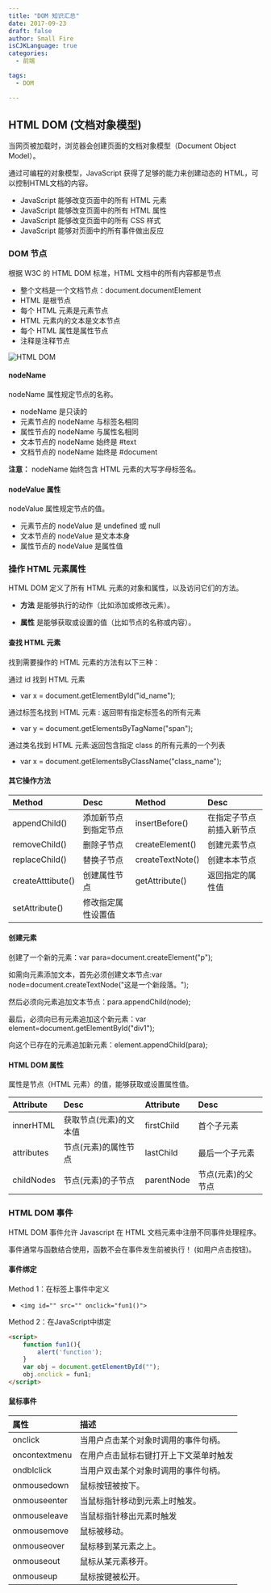 ```yaml
---
title: "DOM 知识汇总"
date: 2017-09-23
draft: false
author: Small Fire
isCJKLanguage: true
categories: 
  - 前端

tags: 
  - DOM

---
```


## HTML DOM (文档对象模型)

当网页被加载时，浏览器会创建页面的文档对象模型（Document Object Model）。

通过可编程的对象模型，JavaScript 获得了足够的能力来创建动态的 HTML，可以控制HTML文档的内容。

- JavaScript 能够改变页面中的所有 HTML 元素
- JavaScript 能够改变页面中的所有 HTML 属性
- JavaScript 能够改变页面中的所有 CSS 样式
- JavaScript 能够对页面中的所有事件做出反应

### DOM 节点

根据 W3C 的 HTML DOM 标准，HTML 文档中的所有内容都是节点

- 整个文档是一个文档节点：document.documentElement
- HTML 是根节点
- 每个 HTML 元素是元素节点
- HTML 元素内的文本是文本节点
- 每个 HTML 属性是属性节点
- 注释是注释节点

![HTML DOM](/images/WEB/HTML_DOM.png)

#### nodeName

nodeName 属性规定节点的名称。

- nodeName 是只读的
- 元素节点的 nodeName 与标签名相同
- 属性节点的 nodeName 与属性名相同
- 文本节点的 nodeName 始终是 #text
- 文档节点的 nodeName 始终是 #document

**注意：** nodeName 始终包含 HTML 元素的大写字母标签名。

#### nodeValue 属性

nodeValue 属性规定节点的值。

- 元素节点的 nodeValue 是 undefined 或 null
- 文本节点的 nodeValue 是文本本身
- 属性节点的 nodeValue 是属性值

### 操作 HTML 元素属性

HTML DOM 定义了所有 HTML 元素的对象和属性，以及访问它们的方法。

- **方法** 是能够执行的动作（比如添加或修改元素）。

- **属性** 是能够获取或设置的值（比如节点的名称或内容）。

#### 查找 HTML 元素

找到需要操作的 HTML 元素的方法有以下三种：

通过 id 找到 HTML 元素

- var x = document.getElementById("id_name");

通过标签名找到 HTML 元素 : 返回带有指定标签名的所有元素

- var y = document.getElementsByTagName("span");

通过类名找到 HTML 元素:返回包含指定 class 的所有元素的一个列表

- var x = document.getElementsByClassName("class_name");

#### 其它操作方法

| Method            | Desc                 | Method           | Desc                     |
| :---------------- | :------------------- | :--------------- | :----------------------- |
| appendChild()     | 添加新节点到指定节点 | insertBefore()   | 在指定子节点前插入新节点 |
| removeChild()     | 删除子节点           | createElement()  | 创建元素节点             |
| replaceChild()    | 替换子节点           | createTextNote() | 创建本本节点             |
| createAtttibute() | 创建属性节点         | getAttribute()   | 返回指定的属性值         |
| setAttribute()    | 修改指定属性设置值   |                  |                          |

#### 创建元素

创建了一个新的元素：var para=document.createElement("p");

如需向元素添加文本，首先必须创建文本节点:var node=document.createTextNode("这是一个新段落。");

然后必须向元素追加文本节点：para.appendChild(node);

最后，必须向已有元素追加这个新元素：var element=document.getElementById("div1");

向这个已存在的元素追加新元素：element.appendChild(para);

#### HTML DOM 属性

属性是节点（HTML 元素）的值，能够获取或设置属性值。

| Attribute  | Desc                   | Attribute  | Desc               |
| :--------- | :--------------------- | :--------- | :----------------- |
| innerHTML  | 获取节点(元素)的文本值 | firstChild | 首个子元素         |
| attributes | 节点(元素)的属性节点   | lastChild  | 最后一个子元素     |
| childNodes | 节点(元素)的子节点     | parentNode | 节点(元素)的父节点 |

### HTML DOM 事件

HTML DOM 事件允许 Javascript 在 HTML 文档元素中注册不同事件处理程序。

事件通常与函数结合使用，函数不会在事件发生前被执行！ (如用户点击按钮)。

#### 事件绑定

Method 1：在标签上事件中定义

- `<img id="" src="" onclick="fun1()">`

Method 2：在JavaScript中绑定

```html
<script>
    function fun1(){
        alert('function');
    }
    var obj = document.getElementById("");
    obj.onclick = fun1;
</script>
```

#### 鼠标事件

| 属性          | 描述                                   |
| :------------ | :------------------------------------- |
| onclick       | 当用户点击某个对象时调用的事件句柄。   |
| oncontextmenu | 在用户点击鼠标右键打开上下文菜单时触发 |
| ondblclick    | 当用户双击某个对象时调用的事件句柄。   |
| onmousedown   | 鼠标按钮被按下。                       |
| onmouseenter  | 当鼠标指针移动到元素上时触发。         |
| onmouseleave  | 当鼠标指针移出元素时触发               |
| onmousemove   | 鼠标被移动。                           |
| onmouseover   | 鼠标移到某元素之上。                   |
| onmouseout    | 鼠标从某元素移开。                     |
| onmouseup     | 鼠标按键被松开。                       |